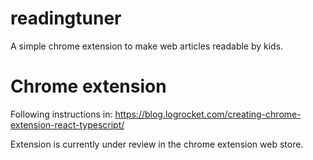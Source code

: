 # readingtuner

A simple chrome extension to make web articles readable by kids.

# Chrome extension

Following instructions in: https://blog.logrocket.com/creating-chrome-extension-react-typescript/

Extension is currently under review in the chrome extension web store.
